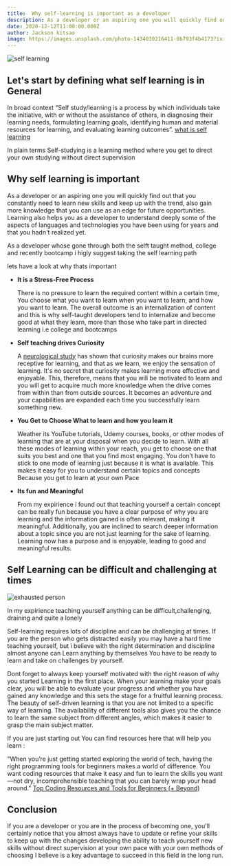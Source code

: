 ```yaml
---
title:  Why self-learning is important as a developer
description: As a developer or an aspiring one you will quickly find out that you constantly need to learn new skills to keep up with the trend, also gain more knowledge that you can use as an edge for future opportunities.
date: 2020-12-12T11:00:00.000Z
author: Jackson kitsao
image: https://images.unsplash.com/photo-1434030216411-0b793f4b4173?ixid=MXwxMjA3fDB8MHxwaG90by1wYWdlfHx8fGVufDB8fHw%3D&ixlib=rb-1.2.1&auto=format&fit=crop&w=1350&q=80
---
```

![self learning](https://images.unsplash.com/photo-1521714161819-15534968fc5f?ixid=MXwxMjA3fDB8MHxwaG90by1wYWdlfHx8fGVufDB8fHw%3D&ixlib=rb-1.2.1&auto=format&fit=crop&w=1350&q=80)

## Let's start by defining what self learning is in General

In broad context “Self study/learning is a process by which individuals take the initiative, with or without the assistance of others, in diagnosing their learning needs, formulating learning goals, identifying human and material resources for learning, and evaluating learning outcomes”. [what is self learning](https://medium.com/wondr-blog/self-learning-why-its-essential-for-us-in-the-21st-century-9e9729abc4b8)

In plain terms Self-studying is a learning method where you get to direct your own studying without direct supervision

## Why self learning is  important

As a developer or an aspiring one you will quickly find out that you constantly need to learn new skills and keep up with the trend, also gain more knowledge that you can use as an edge for future opportunities. Learning  also helps you as a developer to understand deeply some of the aspects of languages and technologies you have been using for years and that you hadn't realized yet.

As a developer whose gone through both the selft taught method, college and recently bootcamp i higly suggest taking the self learning path 

lets have a look at why thats important

* **It is a Stress-Free Process**
  
    There is no pressure to learn the required content within a certain time, You choose what you want to learn when you want to learn, and how you want to learn. The overall outcome is an internalization of content and this is why self-taught developers tend to internalize 
    and become good at what they learn, more than those who take part in directed learning i.e college and bootcamps

* **Self teaching drives Curiosity**
  
    A [neurological study](https://www.sciencedaily.com/releases/2011/10/111027150211.htm) has shown that curiosity makes our brains more receptive for learning, and that as we learn, we enjoy the sensation of learning. It's no secret that curiosity makes learning more effective and enjoyable.
    This, therefore, means that you will be motivated to learn and you will get to acquire much more knowledge when the drive comes from within than from outside sources. It becomes an adventure and your capabilities are expanded each time you successfully learn something new.

* **You Get to Choose What to learn and how you learn it**
  
    Weather its YouTube tutorials, Udemy courses, books, or  other modes of learning that are at your disposal when you decide to learn. With all these modes of learning within your reach, you get to choose one that suits you best and one that you find most engaging. You don’t have to stick to one mode of learning just because it is what is available.  This makes it easy for you to understand certain topics and concepts Because you get to learn at your own Pace

* **Its fun and Meaningful**
  
    From my expirience i found out that teaching yourself a certain concept can be really fun  because  you have a clear purpose of why you are learning and the information gained is often relevant, making it meaningful. Additionally, you are inclined to search deeper information about a topic since you are not just learning for the sake of learning. Learning now has a purpose and is enjoyable, leading to good and meaningful results.

## Self Learning can be difficult and challenging at times

![exhausted person](https://images.unsplash.com/photo-1605827211207-194dc6ec319b?ixid=MXwxMjA3fDB8MHxwaG90by1wYWdlfHx8fGVufDB8fHw%3D&ixlib=rb-1.2.1&auto=format&fit=crop&w=1563&q=80)

In my expirience teaching yourself anything can be difficult,challenging, draining and quite a lonely

 Self-learning requires lots of discipline and  can be challenging at times. If you are the person who gets distracted easily you may have a hard time teaching yourself, but i believe with the right determination and discipline almost anyone can Learn anything by themselves
 You have to be ready to learn and take on challenges by yourself.

 Dont forget to always keep yourself motivated with the right reason of why you started Learning in the first place.  When your learning make your goals clear, you will be able to evaluate your progress and whether you have gained any knowledge and this sets the stage for a fruitful learning process.
 The beauty of self-driven learning is that you are not limited to a specific way of learning. The availability of different tools also gives you the chance to learn the same subject from different angles, which makes it easier to grasp the main subject matter.

If you are just starting out You can find resources here that will help you learn :

"When you’re just getting started exploring the world of tech, having the right programming tools for beginners makes a world of difference. You want coding resources that make it easy and fun to learn the skills you want—not dry, incomprehensible teaching that you can barely wrap your head around."
 [Top Coding Resources and Tools for Beginners (+ Beyond)](https://learntocodewith.me/resources/coding-tools/)

## Conclusion

If you are a developer or you are in the process of becoming one, you'll  certainly  notice that you almost always have to 
update or refine your skills to keep up with the changes developing the ability to teach yourself  new skills without direct supervision at your own pace 
with your own methods of choosing
I believe is a key advantage to succeed in this field in the long run.